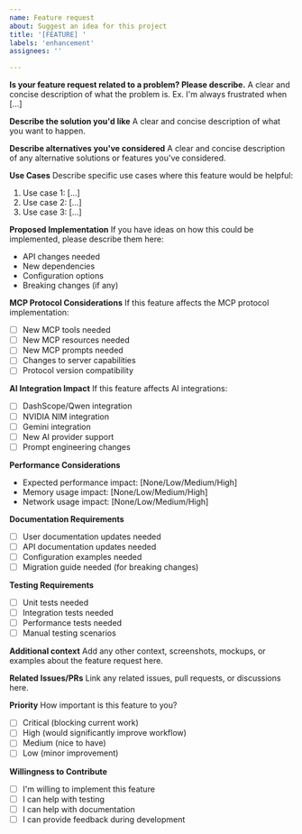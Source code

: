 ```yaml
---
name: Feature request
about: Suggest an idea for this project
title: '[FEATURE] '
labels: 'enhancement'
assignees: ''

---
```


**Is your feature request related to a problem? Please describe.**
A clear and concise description of what the problem is. Ex. I'm always frustrated when [...]

**Describe the solution you'd like**
A clear and concise description of what you want to happen.

**Describe alternatives you've considered**
A clear and concise description of any alternative solutions or features you've considered.

**Use Cases**
Describe specific use cases where this feature would be helpful:
1. Use case 1: [...]
2. Use case 2: [...]
3. Use case 3: [...]

**Proposed Implementation**
If you have ideas on how this could be implemented, please describe them here:
- API changes needed
- New dependencies
- Configuration options
- Breaking changes (if any)

**MCP Protocol Considerations**
If this feature affects the MCP protocol implementation:
- [ ] New MCP tools needed
- [ ] New MCP resources needed
- [ ] New MCP prompts needed
- [ ] Changes to server capabilities
- [ ] Protocol version compatibility

**AI Integration Impact**
If this feature affects AI integrations:
- [ ] DashScope/Qwen integration
- [ ] NVIDIA NIM integration
- [ ] Gemini integration
- [ ] New AI provider support
- [ ] Prompt engineering changes

**Performance Considerations**
- Expected performance impact: [None/Low/Medium/High]
- Memory usage impact: [None/Low/Medium/High]
- Network usage impact: [None/Low/Medium/High]

**Documentation Requirements**
- [ ] User documentation updates needed
- [ ] API documentation updates needed
- [ ] Configuration examples needed
- [ ] Migration guide needed (for breaking changes)

**Testing Requirements**
- [ ] Unit tests needed
- [ ] Integration tests needed
- [ ] Performance tests needed
- [ ] Manual testing scenarios

**Additional context**
Add any other context, screenshots, mockups, or examples about the feature request here.

**Related Issues/PRs**
Link any related issues, pull requests, or discussions here.

**Priority**
How important is this feature to you?
- [ ] Critical (blocking current work)
- [ ] High (would significantly improve workflow)
- [ ] Medium (nice to have)
- [ ] Low (minor improvement)

**Willingness to Contribute**
- [ ] I'm willing to implement this feature
- [ ] I can help with testing
- [ ] I can help with documentation
- [ ] I can provide feedback during development